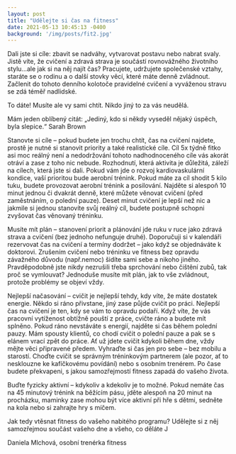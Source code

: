 ```yaml
---
layout: post
title: "Udělejte si čas na fitness"
date: 2021-05-13 10:45:13 -0400
background: '/img/posts/fit2.jpg'
---
```



Dali jste si cíle: zbavit se nadváhy, vytvarovat postavu nebo nabrat svaly. Jistě víte, že cvičení a zdravá strava je součástí rovnovážného životního stylu…ale jak si na něj najít čas? Pracujete, udržujete společenské vztahy, staráte se o rodinu a o další stovky věcí, které máte denně zvládnout. Začlenit do tohoto denního kolotoče pravidelné cvičení a vyváženou stravu se zdá téměř nadlidské.

To dáte! Musíte ale vy sami chtít. Nikdo jiný to za vás neudělá.

Mám jeden oblíbený citát: „Jediný, kdo si někdy vyseděl nějaký úspěch, byla slepice.“ Sarah Brown

Stanovte si cíle – pokud budete jen trochu chtít, čas na cvičení najdete, prostě je nutné si stanovit priority a také realistické cíle. Cíl 5x týdně fitko asi moc reálný není a nedodržování tohoto nadhodnoceného cíle vás akorát otráví a zase z toho nic nebude. Rozhodnutí, která aktivita je důležitá, záleží na cílech, která jste si dali. Pokud vám jde o rozvoj kardiovaskulární kondice, vaší prioritou bude aerobní trénink. Pokud máte za cíl shodit 5 kilo tuku, budete provozovat aerobní trénink a posilování. Najděte si alespoň 10 minut jednou či dvakrát denně, které můžete věnovat cvičení (před zaměstnáním, o polední pauze). Deset minut cvičení je lepší než nic a jakmile si jednou stanovíte svůj reálný cíl, budete postupně schopni zvyšovat čas věnovaný tréninku.

Musíte mít plán – stanovení priorit a plánování jde ruku v ruce jako zdravá strava a cvičení (bez jednoho nefunguje druhé). Doporučuji si v kalendáři rezervovat čas na cvičení a termíny dodržet – jako když se objednáváte k doktorovi. Zrušením cvičení nebo tréninku ve fitness bez opravdu závažného důvodu (např.nemoc) šidíte sami sebe a nikoho jiného. Pravděpodobně jste nikdy nezrušili třeba sprchování nebo čištění zubů, tak proč se vymlouvat? Jednoduše musíte mít plán, jak to vše zvládnout, protože problémy se objeví vždy.

Nejlepší načasování – cvičit je nejlepší tehdy, kdy víte, že máte dostatek energie. Někdo si ráno přivstane, jiný zase půjde cvičit po práci. Nejlepší čas na cvičení je ten, kdy se vám to opravdu podaří. Když víte, že vás pracovní vytíženost obtížně pouští z práce, cvičte ráno a budete mít splněno. Pokud ráno nevstáváte s energií, najděte si čas během polední pauzy. Mám spousty klientů, co chodí cvičit o polední pauze a pak se s elánem vrací zpět do práce. Ať už jdete cvičit kdykoli během dne, vždy mějte věci připravené předem. Vyhraďte si čas jen pro sebe – bez mobilu a starostí. Choďte cvičit se správným tréninkovým partnerem (ale pozor, ať to nesklouzne ke kafíčkovému povídání) nebo s osobním trenérem. Po čase budete překvapeni, s jakou samozřejmostí fitness zapadá do vašeho života.

Buďte fyzicky aktivní – kdykoliv a kdekoliv je to možné. Pokud nemáte čas na 45 minutový trénink na běžícím pásu, jděte alespoň na 20 minut na procházku, maminky zase mohou být více aktivní při hře s dětmi, sedněte na kola nebo si zahrajte hry s míčem.

Jak tedy vtěsnat fitness do vašeho nabitého programu? Udělejte si z něj samozřejmou součást vašeho dne a všeho, co děláte J

Daniela Mlchová, osobní trenérka fitness